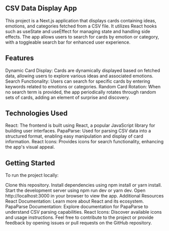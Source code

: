 ## CSV Data Display App
This project is a Next.js application that displays cards containing ideas, emotions, and categories fetched from a CSV file. It utilizes React hooks such as useState and useEffect for managing state and handling side effects. The app allows users to search for cards by emotion or category, with a toggleable search bar for enhanced user experience.

## Features
Dynamic Card Display: Cards are dynamically displayed based on fetched data, allowing users to explore various ideas and associated emotions.
Search Functionality: Users can search for specific cards by entering keywords related to emotions or categories.
Random Card Rotation: When no search term is provided, the app periodically rotates through random sets of cards, adding an element of surprise and discovery.

## Technologies Used
React: The frontend is built using React, a popular JavaScript library for building user interfaces.
PapaParse: Used for parsing CSV data into a structured format, enabling easy manipulation and display of card information.
React Icons: Provides icons for search functionality, enhancing the app's visual appeal.

## Getting Started
To run the project locally:

Clone this repository.
Install dependencies using npm install or yarn install.
Start the development server using npm run dev or yarn dev.
Open http://localhost:3000 in your browser to view the app.
Additional Resources
React Documentation: Learn more about React and its ecosystem.
PapaParse Documentation: Explore documentation for PapaParse to understand CSV parsing capabilities.
React Icons: Discover available icons and usage instructions.
Feel free to contribute to the project or provide feedback by opening issues or pull requests on the GitHub repository.
